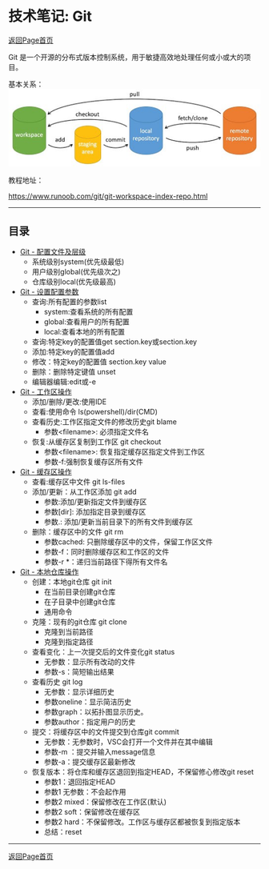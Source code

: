 # 技术笔记: Git

[返回Page首页](../index.md)

Git 是一个开源的分布式版本控制系统，用于敏捷高效地处理任何或小或大的项目。

基本关系：
![图片1](./pics/general.jpg)


教程地址：  

https://www.runoob.com/git/git-workspace-index-repo.html

***

## 目录
- [Git - 配置文件及层级](./app/git_config_file.md)
  - 系统级别system(优先级最低)
  - 用户级别global(优先级次之)
  - 仓库级别local(优先级最高)
- [Git - 设置配置参数](./app/git_config.md)
  - 查询:所有配置的参数list
    - system:查看系统的所有配置
    - global:查看用户的所有配置
    - local:查看本地的所有配置
  - 查询:特定key的配置值get section.key或section.key
  - 添加:特定key的配置值add
  - 修改：特定key的配置值 section.key value
  - 删除：删除特定键值 unset
  - 编辑器编辑:edit或-e
- [Git - 工作区操作](./app/git_workspace.md)
  - 添加/删除/更改:使用IDE
  - 查看:使用命令 ls(powershell)/dir(CMD)
  - 查看历史:工作区指定文件的修改历史git blame
    - 参数\<filename>: 必须指定文件名
  - 恢复:从缓存区复制到工作区 git checkout
    - 参数\<filename>: 恢复指定缓存区指定文件到工作区
    - 参数-f:强制恢复缓存区所有文件
- [Git - 缓存区操作](./app/git_stage.md)
  - 查看:缓存区中文件 git ls-files
  - 添加/更新：从工作区添加 git add
    - 参数<filename>:添加/更新指定文件到缓存区
    - 参数[dir]: 添加指定目录到缓存区
    - 参数.: 添加/更新当前目录下的所有文件到缓存区
  - 删除：缓存区中的文件 git rm
    - 参数cached: 只删除缓存区中的文件，保留工作区文件
    - 参数-f：同时删除缓存区和工作区的文件
    - 参数-r *：递归当前路径下得所有文件名
- [Git - 本地仓库操作](./app/git_local_repo.md)
  - 创建：本地git仓库 git init
    - 在当前目录创建git仓库
    - 在子目录中创建git仓库
    - 通用命令
  - 克隆：现有的git仓库 git clone
    - 克隆到当前路径
    - 克隆到指定路径
  - 查看变化：上一次提交后的文件变化git status
    - 无参数：显示所有改动的文件
    - 参数-s：简短输出结果
  - 查看历史 git log
    - 无参数：显示详细历史
    - 参数oneline：显示简洁历史
    - 参数graph：以拓扑图显示历史。
    - 参数author：指定用户的历史
  - 提交：将缓存区中的文件提交到仓库git commit
    - 无参数：无参数时，VSC会打开一个文件并在其中编辑
    - 参数-m <message>：提交并输入message信息
    - 参数-a：提交缓存区最新修改
  - 恢复版本：将仓库和缓存区退回到指定HEAD，不保留修心修改git reset
    - 参数1<head>：退回指定HEAD
    - 参数1 无参数：不会起作用
    - 参数2 mixed：保留修改在工作区(默认)
    - 参数2 soft：保留修改在缓存区
    - 参数2 hard：不保留修改。工作区与缓存区都被恢复到指定版本
    - 总结：reset

***

[返回Page首页](../index.md)
